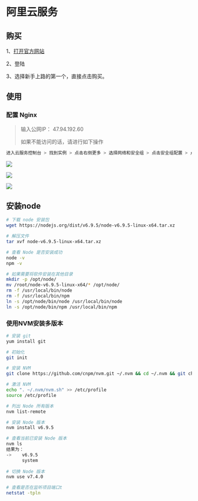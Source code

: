 # 阿里云服务

## 购买

1、[打开官方网站](https://www.aliyun.com/activity/?spm=5176.2020520127.0.0.5ad41a78QPcQSQ#/promotionArea) 

2、登陆

3、选择新手上路的第一个，直接点击购买。



## 使用

### 配置 Nginx

> 输入公网IP： 47.94.192.60
>
> 如果不能访问的话，请进行如下操作

```bash
进入云服务控制台 > 找到实例 > 点击右侧更多 > 选择网络和安全组 > 点击安全组配置 > 点击安全组列表 > 点击配置规则 > 点击添加安全组规则
```



![](https://hkw-img.oss-cn-hongkong.aliyuncs.com/Js/AliNginx1.png?Expires=1563161340&OSSAccessKeyId=TMP.hVRsy325FBFNDqHrKwRpiv4SUHen3Ueuyds18XaHmNMux5Uo3ARFNtPLR94QinTAVNFkd6HEx4KUqJfyb8epg1UxCRxnNqeyyeuC13aZT47EXDV37Au6PKQLKzkPxW.tmp&Signature=L%2B%2Fqi%2F8tuEfXeOyldFgW0IRhYc4%3D)

![](https://hkw-img.oss-cn-hongkong.aliyuncs.com/Js/AliNginx2.png?Expires=1563161481&OSSAccessKeyId=TMP.hVRsy325FBFNDqHrKwRpiv4SUHen3Ueuyds18XaHmNMux5Uo3ARFNtPLR94QinTAVNFkd6HEx4KUqJfyb8epg1UxCRxnNqeyyeuC13aZT47EXDV37Au6PKQLKzkPxW.tmp&Signature=w9e7yHal9xVTodY6NaKYYqBz2WQ%3D)



![](https://hkw-img.oss-cn-hongkong.aliyuncs.com/Js/AliNginx3.png?Expires=1563161494&OSSAccessKeyId=TMP.hVRsy325FBFNDqHrKwRpiv4SUHen3Ueuyds18XaHmNMux5Uo3ARFNtPLR94QinTAVNFkd6HEx4KUqJfyb8epg1UxCRxnNqeyyeuC13aZT47EXDV37Au6PKQLKzkPxW.tmp&Signature=XNn0iGNoDj74NmeJHcJf3ZEUACk%3D)



## 安装node

```bash
# 下载 node 安装包
wget https://nodejs.org/dist/v6.9.5/node-v6.9.5-linux-x64.tar.xz

# 解压文件
tar xvf node-v6.9.5-linux-x64.tar.xz

# 查看 Node 是否安装成功
node -v 
npm -v

# 如果需要将软件安装在其他目录
mkdir -p /opt/node/
mv /root/node-v6.9.5-linux-x64/* /opt/node/
rm -f /usr/local/bin/node
rm -f /usr/local/bin/npm
ln -s /opt/node/bin/node /usr/local/bin/node
ln -s /opt/node/bin/npm /usr/local/bin/npm
```



### 使用NVM安装多版本

```bash
# 安装 git
yum install git

# 初始化
git init

# 安装 NVM
git clone https://github.com/cnpm/nvm.git ~/.nvm && cd ~/.nvm && git checkout `git describe --abbrev=0 --tags`

# 激活 NVM
echo ". ~/.nvm/nvm.sh" >> /etc/profile
source /etc/profile

# 列出 Node 所有版本
nvm list-remote

# 安装 Node 版本
nvm install v6.9.5

# 查看当前已安装 Node 版本
nvm ls
结果为：
->    v6.9.5
      system
     
# 切换 Node 版本
nvm use v7.4.0
```

```bash
# 查看是否在监听项目端口t
netstat -tpln
```

